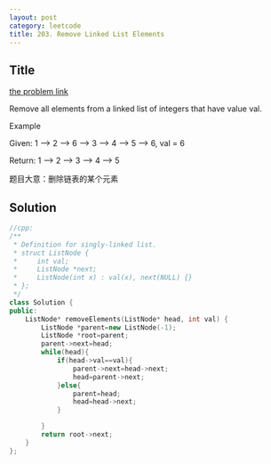 ```yaml
---
layout: post
category: leetcode
title: 203. Remove Linked List Elements
---
```

## Title
[the problem link](https://leetcode.com/problems/remove-linked-list-elements/description/)

Remove all elements from a linked list of integers that have value val.

Example

Given: 1 --> 2 --> 6 --> 3 --> 4 --> 5 --> 6, val = 6

Return: 1 --> 2 --> 3 --> 4 --> 5

题目大意：删除链表的某个元素

## Solution
```c++
//cpp:
/**
 * Definition for singly-linked list.
 * struct ListNode {
 *     int val;
 *     ListNode *next;
 *     ListNode(int x) : val(x), next(NULL) {}
 * };
 */
class Solution {
public:
    ListNode* removeElements(ListNode* head, int val) {
        ListNode *parent=new ListNode(-1);
        ListNode *root=parent;
        parent->next=head;
        while(head){
            if(head->val==val){
                parent->next=head->next;
                head=parent->next;
            }else{
                parent=head;
                head=head->next;
            }

        }
        return root->next;
    }
};
```
